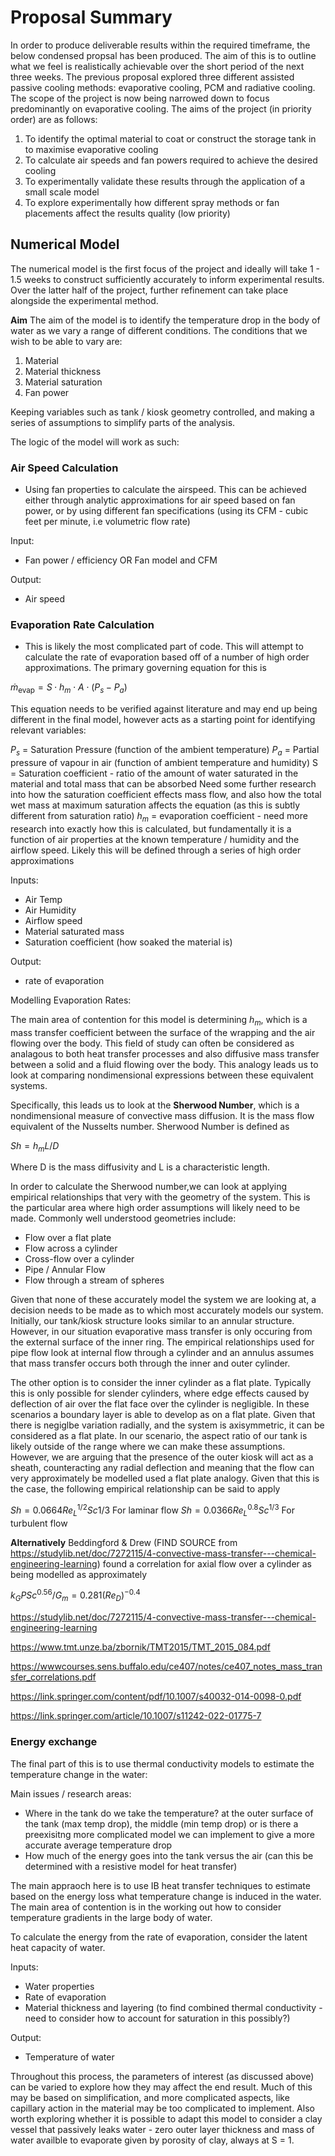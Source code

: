 # Proposal Summary

In order to produce deliverable results within the required timeframe, the below condensed propsal has been produced. The aim of this is to outline what we feel is realistically achievable over the short period of the next three weeks. The previous proposal explored three different assisted passive cooling methods: evaporative cooling, PCM and radiative cooling. The scope of the project is now being narrowed down to focus predominantly on evaporative cooling. The aims of the project (in priority order) are as follows:

1. To identify the optimal material to coat or construct the storage tank in to maximise evaporative cooling
2. To calculate air speeds and fan powers required to achieve the desired cooling
3. To experimentally validate these results through the application of a small scale model
4. To explore experimentally how different spray methods or fan placements affect the results quality (low priority)


## Numerical Model

The numerical model is the first focus of the project and ideally will take 1 - 1.5 weeks to construct sufficiently accurately to inform experimental results. Over the latter half of the project, further refinement can take place alongside the experimental method. 

****Aim****
The aim of the model is to identify the temperature drop in the body of water as we vary a range of different conditions. The conditions that we wish to be able to vary are:

1. Material
2. Material thickness
3. Material saturation
4. Fan power

Keeping variables such as tank / kiosk geometry controlled, and making a series of assumptions to simplify parts of the analysis. 

The logic of the model will work as such:

### Air Speed Calculation

- Using fan properties to calculate the airspeed. This can be achieved either through analytic approximations for air speed based on fan power, or by using different fan specifications (using its CFM - cubic feet per minute, i.e volumetric flow rate)

Input:
- Fan power / efficiency OR Fan model and CFM

Output:
- Air speed 

### Evaporation Rate Calculation 

- This is likely the most complicated part of code. This will attempt to calculate the rate of evaporation based off of a number of high order approximations. The primary governing equation for this is

$\dot{m}_{\text{evap}} = S \cdot h_m \cdot A \cdot (P_s - P_a)$

This equation needs to be verified against literature and may end up being different in the final model, however acts as a starting point for identifying relevant variables:

$P_s$ = Saturation Pressure (function of the ambient temperature)
$P_a$ = Partial pressure of vapour in air (function of ambient temperature and humidity)
S = Saturation coefficient - ratio of the amount of water saturated in the material and total mass that can be absorbed
Need some further research into how the saturation coefficient effects mass flow, and also how the total wet mass at maximum saturation affects the equation (as this is subtly different from saturation ratio)
$h_m$ = evaporation coefficient - need more research into exactly how this is calculated, but fundamentally it is a function of air properties at the known temperature / humidity and the airflow speed. Likely this will be defined through a series of high order approximations 

Inputs:
- Air Temp
- Air Humidity
- Airflow speed
- Material saturated mass
- Saturation coefficient (how soaked the material is)

Output: 
- rate of evaporation


Modelling Evaporation Rates:

The main area of contention for this model is determining $h_m$, which is a mass transfer coefficient between the surface of the wrapping and the air flowing over the body. This field of study can often be considered as analagous to both heat transfer processes and also diffusive mass transfer between a solid and a fluid flowing over the body. This analogy leads us to look at comparing nondimensional expressions between these equivalent systems.

Specifically, this leads us to look at the **Sherwood Number**, which is a nondimensional measure of convective mass diffusion. It is the mass flow equivalent of the Nusselts number.
Sherwood Number is defined as 

$Sh = h_m L/D$

Where D is the mass diffusivity and L is a characteristic length.

In order to calculate the Sherwood number,we can look at applying empirical relationships that very with the geometry of the system. This is the particular area where high order assumptions will likely need to be made. Commonly well understood geometries include:

- Flow over a flat plate
- Flow across a cylinder
- Cross-flow over a cylinder
- Pipe / Annular Flow
- Flow through a stream of spheres

Given that none of these accurately model the system we are looking at, a decision needs to be made as to which most accurately models our system. Initially, our tank/kiosk structure looks similar to an annular structure. However, in our situation evaporative mass transfer is only occuring from the external surface of the inner ring. The empirical relationships used for pipe flow look at internal flow through a cylinder and an annulus assumes that mass transfer occurs both through the inner and outer cylinder.

The other option is to consider the inner cylinder as a flat plate. Typically this is only possible for slender cylinders, where edge effects caused by deflection of air over the flat face over the cylinder is negligible. In these scenarios a boundary layer is able to develop as on a flat plate. Given that there is negiglbe variation radially, and the system is axisymmetric, it can be considered as a flat plate. In our scenario, the aspect ratio of our tank is likely outside of the range where we can make these assumptions. However, we are arguing that the presence of the outer kiosk will act as a sheath, counteracting any radial deflection and meaning that the flow can very approximately be modelled used a flat plate analogy. Given that this is the case, the following empirical relationship can be said to apply 

$Sh = 0.0664 Re_L^{1/2}Sc{1/3}$ For laminar flow
$Sh = 0.0366Re_L^{0.8}Sc^{1/3}$ For turbulent flow

**Alternatively** Beddingford & Drew (FIND SOURCE from https://studylib.net/doc/7272115/4-convective-mass-transfer---chemical-engineering-learning) found a correlation for axial flow over a cylinder as being modelled as approximately 

$k_GPSc^{0.56}/{G_m} = 0.281(Re_D)^{-0.4}$


https://studylib.net/doc/7272115/4-convective-mass-transfer---chemical-engineering-learning

https://www.tmt.unze.ba/zbornik/TMT2015/TMT_2015_084.pdf

https://wwwcourses.sens.buffalo.edu/ce407/notes/ce407_notes_mass_transfer_correlations.pdf

https://link.springer.com/content/pdf/10.1007/s40032-014-0098-0.pdf

https://link.springer.com/article/10.1007/s11242-022-01775-7

### Energy exchange 

The final part of this is to use thermal conductivity models to estimate the temperature change in the water:

Main issues / research areas:

- Where in the tank do we take the temperature? at the outer surface of the tank (max temp drop), the middle (min temp drop) or is there a preexisitng more complicated model we can implement to give a more accurate average temperature drop
- How much of the energy goes into the tank versus the air (can this be determined with a resistive model for heat transfer)

The main appraoch here is to use IB heat transfer techniques to estimate based on the energy loss what temperature change is induced in the water. The main area of contention is in the working out how to consider temperature gradients in the large body of water.

To calculate the energy from the rate of evaporation, consider the latent heat capacity of water.

Inputs:
- Water properties
- Rate of evaporation
- Material thickness and layering (to find combined thermal conductivity - need to consider how to account for saturation in this possibly?)

Output:
- Temperature of water


Throughout this process, the parameters of interest (as discussed above) can be varied to explore how they may affect the end result. 
Much of this may be based on simplification, and more complicated aspects, like capillary action in the material may be too complicated to implement. 
Also worth exploring whether it is possible to adapt this model to consider a clay vessel that passively leaks water - zero outer layer thickness and mass of water availble to evaporate given by porosity of clay, always at S = 1.
